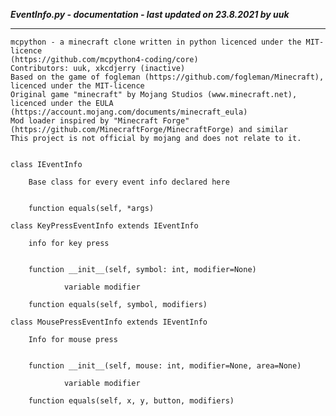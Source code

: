 ***EventInfo.py - documentation - last updated on 23.8.2021 by uuk***
___

    mcpython - a minecraft clone written in python licenced under the MIT-licence 
    (https://github.com/mcpython4-coding/core)
    Contributors: uuk, xkcdjerry (inactive)
    Based on the game of fogleman (https://github.com/fogleman/Minecraft), licenced under the MIT-licence
    Original game "minecraft" by Mojang Studios (www.minecraft.net), licenced under the EULA
    (https://account.mojang.com/documents/minecraft_eula)
    Mod loader inspired by "Minecraft Forge" (https://github.com/MinecraftForge/MinecraftForge) and similar
    This project is not official by mojang and does not relate to it.


    class IEventInfo
        
        Base class for every event info declared here


        function equals(self, *args)

    class KeyPressEventInfo extends IEventInfo
        
        info for key press


        function __init__(self, symbol: int, modifier=None)

                variable modifier

        function equals(self, symbol, modifiers)

    class MousePressEventInfo extends IEventInfo
        
        Info for mouse press


        function __init__(self, mouse: int, modifier=None, area=None)

                variable modifier

        function equals(self, x, y, button, modifiers)